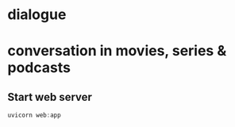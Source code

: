 # dialogue
# conversation in movies, series & podcasts


## Start web server

```powershell
uvicorn web:app
```


